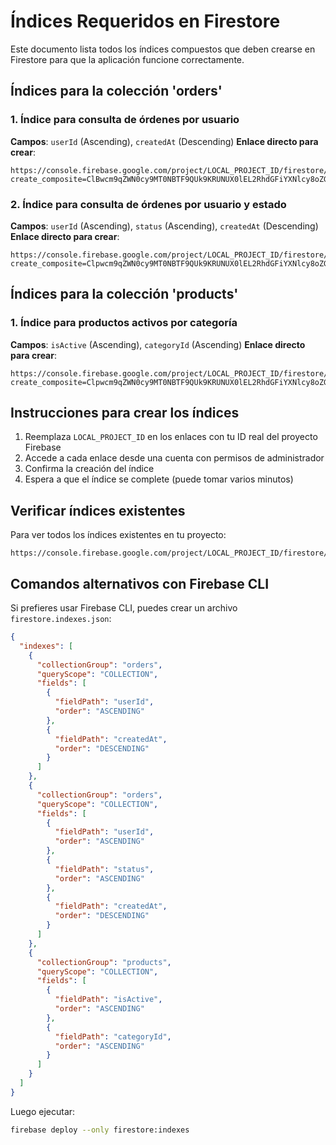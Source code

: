 # Índices Requeridos en Firestore

Este documento lista todos los índices compuestos que deben crearse en Firestore para que la aplicación funcione correctamente.

## Índices para la colección 'orders'

### 1. Índice para consulta de órdenes por usuario
**Campos**: `userId` (Ascending), `createdAt` (Descending)
**Enlace directo para crear**:
```
https://console.firebase.google.com/project/LOCAL_PROJECT_ID/firestore/indexes?create_composite=ClBwcm9qZWN0cy9MT0NBTF9QUk9KRUNUX0lEL2RhdGFiYXNlcy8oZGVmYXVsdCkvY29sbGVjdGlvbkdyb3Vwcy9vcmRlcnMvaW5kZXhlcy9fEAEaCgoGdXNlcklkEAEaDAoIY3JlYXRlZEF0EAIYAQ
```

### 2. Índice para consulta de órdenes por usuario y estado
**Campos**: `userId` (Ascending), `status` (Ascending), `createdAt` (Descending)
**Enlace directo para crear**:
```
https://console.firebase.google.com/project/LOCAL_PROJECT_ID/firestore/indexes?create_composite=Clpwcm9qZWN0cy9MT0NBTF9QUk9KRUNUX0lEL2RhdGFiYXNlcy8oZGVmYXVsdCkvY29sbGVjdGlvbkdyb3Vwcy9vcmRlcnMvaW5kZXhlcy9fEAEaCgoGdXNlcklkEAEaCwoGc3RhdHVzEAEaDAoIY3JlYXRlZEF0EAIYAQ
```

## Índices para la colección 'products'

### 1. Índice para productos activos por categoría
**Campos**: `isActive` (Ascending), `categoryId` (Ascending)
**Enlace directo para crear**:
```
https://console.firebase.google.com/project/LOCAL_PROJECT_ID/firestore/indexes?create_composite=Clpwcm9qZWN0cy9MT0NBTF9QUk9KRUNUX0lEL2RhdGFiYXNlcy8oZGVmYXVsdCkvY29sbGVjdGlvbkdyb3Vwcy9wcm9kdWN0cy9pbmRleGVzL18QARoLCghpc0FjdGl2ZRABEL8KCgpjYXRlZ29yeUlkEAEYAQ
```

## Instrucciones para crear los índices

1. Reemplaza `LOCAL_PROJECT_ID` en los enlaces con tu ID real del proyecto Firebase
2. Accede a cada enlace desde una cuenta con permisos de administrador
3. Confirma la creación del índice
4. Espera a que el índice se complete (puede tomar varios minutos)

## Verificar índices existentes

Para ver todos los índices existentes en tu proyecto:
```
https://console.firebase.google.com/project/LOCAL_PROJECT_ID/firestore/indexes
```

## Comandos alternativos con Firebase CLI

Si prefieres usar Firebase CLI, puedes crear un archivo `firestore.indexes.json`:

```json
{
  "indexes": [
    {
      "collectionGroup": "orders",
      "queryScope": "COLLECTION",
      "fields": [
        {
          "fieldPath": "userId",
          "order": "ASCENDING"
        },
        {
          "fieldPath": "createdAt",
          "order": "DESCENDING"
        }
      ]
    },
    {
      "collectionGroup": "orders",
      "queryScope": "COLLECTION", 
      "fields": [
        {
          "fieldPath": "userId",
          "order": "ASCENDING"
        },
        {
          "fieldPath": "status",
          "order": "ASCENDING"
        },
        {
          "fieldPath": "createdAt",
          "order": "DESCENDING"
        }
      ]
    },
    {
      "collectionGroup": "products",
      "queryScope": "COLLECTION",
      "fields": [
        {
          "fieldPath": "isActive",
          "order": "ASCENDING"
        },
        {
          "fieldPath": "categoryId",
          "order": "ASCENDING"
        }
      ]
    }
  ]
}
```

Luego ejecutar:
```bash
firebase deploy --only firestore:indexes
```
